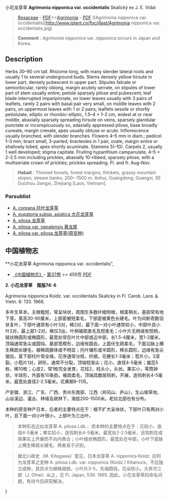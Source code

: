 小花龙芽草 **Agrimonia nipponica var. occidentalis** Skalický ex J. E. Vidal

> [Rosaceae](http://www.iplant.cn/info/Rosaceae?t=foc) - [PDF](http://www.iplant.cn/foc/pdf/Rosaceae.pdf)>>[Agrimonia](Agrimonia-龙牙草属.md) - [PDF](http://www.iplant.cn/foc/pdf/Agrimonia.pdf)
![Agrimonia nipponica var. occidentalis](http://www.iplant.cn/foc/illast/Agrimonia nipponica var. occidentalis.jpg)

> **Comment** : 
> *Agrimonia nipponica* var. *nipponica* occurs in Japan and Korea.

## Description

Herbs 30–90 cm tall. Rhizome long, with many slender lateral roots and usually 1 to several underground buds. Stems densely yellow hirsute in lower part, densely pubescent in upper part. Stipules falcate or semiorbicular, rarely oblong, margin acutely serrate, on stipules of lower part of stem usually entire; petiole sparsely pilose and pubescent; leaf blade interrupted imparipinnate, on lower leaves usually with 3 pairs of leaflets, rarely 2 pairs with basal pair very small, on middle leaves with 2 pairs, on uppermost leaves with 1 or 2 pairs; leaflets sessile or shortly petiolulate, elliptic or rhombic-elliptic, 1.5–4 × 1–2 cm, widest at or near middle, abaxially sparsely spreading hirsute on veins, sparsely glandular punctate or inconspicuously so, adaxially appressed pilose, base broadly cuneate, margin crenate, apex usually obtuse or acute. Inflorescence usually branched, with slender branches. Flowers 4–5 mm in diam.; pedicel 1–3 mm; bract small, 3-parted; bracteoles in 1 pair, ovate, margin entire or shallowly lobed, apex shortly acuminate. Stamens 5(–10). Carpels 2, usually 1 well developed; stigma capitate. Fruiting hypanthium campanulate, 4–5 × 2–2.5 mm including prickles, abaxially 10-ribbed, sparsely pilose, with a multiseriate crown of prickles; prickles spreading. Fl. and fr. Aug–Nov.

> **Habait** : 
> Thinned forests, forest margins, thickets, grassy mountain slopes, stream banks; 200--1500 m. Anhui, Guangdong, Guangxi, SE Guizhou Jiangxi, Zhejiang [Laos, Vietnam].

### Parsublist

* [A.  coreana  托叶龙芽草](Agrimonia-coreana-托叶龙芽草.md)
* [A.  eupatoria subsp. asiatica  大花龙芽草](Agrimonia-eupatoria-subsp-asiatica-大花龙芽草.md)
* [A.  pilosa  龙芽草](Agrimonia-pilosa-龙芽草.md)
* [A.  pilosa var. nepalensis  黄龙尾](Agrimonia-pilosa-var-nepalensis-黄龙尾.md)
* [A.  pilosa var. pilosa  龙芽草(原变种)](Agrimonia-pilosa-var-pilosa-龙芽草(原变种).md)

## 中国植物志

**小花龙芽草 Agrimonia nipponica var. occidentalis",

* [《中国植物志》](http://www.iplant.cn/frps)- [第37卷](http://www.iplant.cn/frps/vol/37) >> 459页 [PDF](http://www.iplant.cn/frps/pdf/37/459.pdf)

**2. 小花龙芽草　图版74: 6**

Agrimonia nipponica Koidz. var. occidentalis Skalicky in Fl. Carob. Laos ＆ Vietn. 6: 133. 1968.

多年生草本。主根粗短，常呈块状，周围生多数纤细侧根，根茎稍长，基部常有地下芽。茎高30-90厘米，上部密被短柔毛，下部密被黄色长硬毛。叶为间断奇数羽状复叶，下部叶通常有小叶3对，稀2对，最下面一对小叶通常较小，中部叶具小叶2对，最上部1-2对，稀仅3出，叶柄被疏柔毛及短柔毛；小叶片无柄或有短柄，稜状椭圆形或椭圆形，最宽处常在叶片中部或近中部，长1.5-4厘米，宽1-2厘米，顶端通常急尖或圆钝，基部宽楔形，边缘有圆齿，上面伏生疏柔毛，下面沿脉上横生稀疏长硬毛，被稀疏腺体或不明显；托叶镰形或半圆形，稀长圆形，边缘有急尖锯齿，茎下部托叶常全缘。花序通常分枝，纤细，花梗长1-3毫米；苞片小，3深裂，小苞片1对，卵形，通常不分裂，顶端短渐尖；花小，直径4-5毫米；雄蕊5枚，稀10枚；心皮2，常1枚完全发育，花柱2，柱头小，头状。果实小，萼筒钟状，半球形，外面有10条肋，被疏柔毛，顶端具数层钩刺，开展，连钩刺长4-5毫米，最宽处直径2-2.5毫米。花果期8-11月。

产安徽、浙江、广东、广西、贵州东南部、江西（井冈山、庐山）。生山坡草地、山谷溪边、灌丛、林缘及疏林下，海拔200-1500米。老挝北部也有分布。

本种的原变种产日本，后者的主要特点在于：根不扩大呈块状，下部叶只有两对小叶，且下面一对小叶很小，上部叶为三出叶。

> 本种形态近似龙芽草 A. pilosa Ldb.，但本种的主要特点在于：花较小，直径4-5毫米；果实较小，连钩刺长4-5毫米，最宽处2-2.5毫米，且钩刺在成熟果实上开展而不向内靠合；小叶稜状椭圆形，最宽处在中部，小叶下面脉上横生稀疏长硬毛，两者易于识别。

> 据北川政史（M. Kitagawa）意见，日本龙芽草 A. nipponica Koidz. 应列为龙芽草之变种 A. pilosa Ldb. var. nipponica (Koidz.) Kitamura，不应独立成种，其异点为植株细弱，小叶片3-5，先端圆钝，花朵较小。大井次三郎（J. Ohwi）从之，见 Fl. Japan, 539. 1965. 因此，小花龙芽草的命名问题，有待今后研究解决。

}